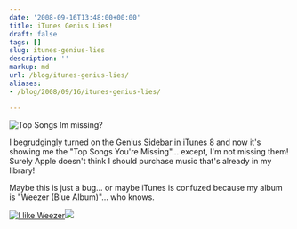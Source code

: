 ```yaml
---
date: '2008-09-16T13:48:00+00:00'
title: iTunes Genius Lies!
draft: false
tags: []
slug: itunes-genius-lies
description: ''
markup: md
url: /blog/itunes-genius-lies/
aliases:
- /blog/2008/09/16/itunes-genius-lies/

---
```


![Top Songs Im missing?](http://bradmontgomery.net/images/topsongsyourmissing)   
  
I begrudgingly turned on the [Genius Sidebar in iTunes 8](http://www.apple.com/itunes/whatsnew/) and now it's showing me the "Top Songs You're Missing"... except, I'm not missing them! Surely Apple doesn't think I should purchase music that's already in my library!   
  
Maybe this is just a bug... or maybe iTunes is confuzed because my album is "Weezer (Blue Album)"... who knows.  
  
[![I like Weezer](http://bradmontgomery.net/images/wezzer_albums.png)](http://bradmontgomery.net/images/wezzer_albums.png)![](https://blogger.googleusercontent.com/tracker/4123748873183487963-9033636319984044555?l=bradmontgomery.blogspot.com)